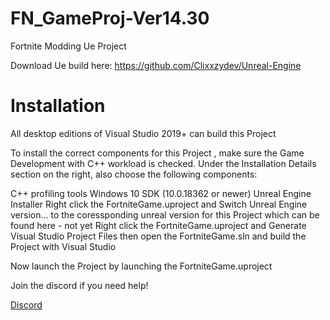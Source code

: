 # FN_GameProj-Ver14.30
 Fortnite Modding Ue Project


Download Ue build here: https://github.com/Clixxzydev/Unreal-Engine

# Installation

All desktop editions of Visual Studio 2019+ can build this Project

To install the correct components for this Project , make sure the Game Development with C++ workload is checked. Under the Installation Details section on the right, also choose the following components:

C++ profiling tools
Windows 10 SDK (10.0.18362 or newer)
Unreal Engine Installer Right click the FortniteGame.uproject and Switch Unreal Engine version... to the coressponding unreal version for this Project which can be found here - not yet
Right click the FortniteGame.uproject and Generate Visual Studio Project Files then open the FortniteGame.sln and build the Project with Visual Studio

Now launch the Project by launching the FortniteGame.uproject

Join the discord if you need help!

[Discord](https://discord.gg/VdzhVAg8)
